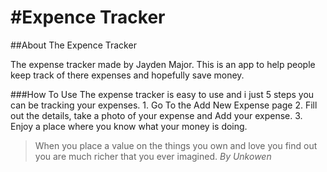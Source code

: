 #Expence Tracker
===============
##About The Expence Tracker

The expense tracker made by Jayden Major. This is an app to help people keep track of there expenses and hopefully save money.
			
###How To Use
The expense tracker is easy to use and i just 5 steps you can be tracking your expenses.
	1. Go To the Add New Expense page
	2. Fill out the details, take a photo of your expense and Add your expense.
	3. Enjoy a place where you know what your money is doing.
	
> When you place a value on the things you own and love you find out you are much richer that you ever imagined.
> *By Unkowen*
